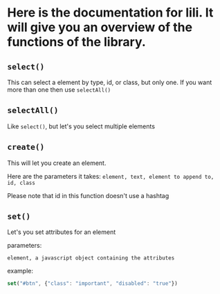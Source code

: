 # Here is the documentation for lili. It will give you an overview of the functions of the library.

## `select()`

This can select a element by type,  id, or class, but only one. If you want more than one then use `selectAll()`

## `selectAll()`

Like `select()`, but let's you select multiple elements

## `create()`
This will let you create an element.

Here are the parameters it takes:
`element, text, element to append to, id, class`

Please note that id in this function doesn't use a hashtag

## `set()`

Let's you set attributes for an element

parameters:

`element, a javascript object containing the attributes`

example:

```js
set("#btn", {"class": "important", "disabled": "true"})
```
